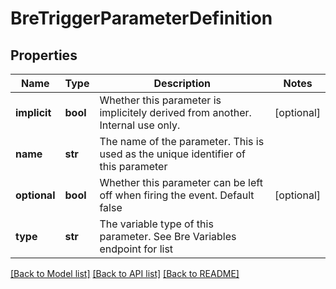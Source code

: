 # BreTriggerParameterDefinition

## Properties
Name | Type | Description | Notes
------------ | ------------- | ------------- | -------------
**implicit** | **bool** | Whether this parameter is implicitely derived from another. Internal use only. | [optional] 
**name** | **str** | The name of the parameter. This is used as the unique identifier of this parameter | 
**optional** | **bool** | Whether this parameter can be left off when firing the event. Default false | [optional] 
**type** | **str** | The variable type of this parameter. See Bre Variables endpoint for list | 

[[Back to Model list]](../README.md#documentation-for-models) [[Back to API list]](../README.md#documentation-for-api-endpoints) [[Back to README]](../README.md)


